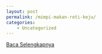 ```yaml
---
layout: post
permalink: /mimpi-makan-roti-keju/
categories:
    - Uncategorized
---
```


[Baca Selengkapnya](/01)